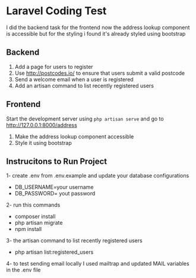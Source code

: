 # Laravel Coding Test

I did the backend task
for the frontend now the address lookup component is accessible
but for the styling i found it's already styled using bootstrap

## Backend

1. Add a page for users to register
2. Use http://postcodes.io/ to ensure that users submit a valid postcode
3. Send a welcome email when a user is registered
4. Add an artisan command to list recently registered users

## Frontend

Start the development server using `php artisan serve` and go to http://127.0.0.1:8000/address

1. Make the address lookup component accessible
2. Style it using bootstrap


## Instrucitons to Run Project

1- create .env from .env.example and update your database configurations
- DB_USERNAME=your username
- DB_PASSWORD= yout password

2- run this commands 
- composer install
- php artisan migrate
- npm install

3- the artisan command to list recently registered users 
- php artisan list:registered_users

4- to test sending email locally I used mailtrap
and updated MAIL variables in the .env file




